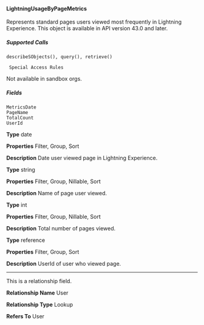 #### LightningUsageByPageMetrics

Represents standard pages users viewed most frequently in Lightning Experience. This object is available in API version 43.0 and later.

##### Supported Calls
```
describeSObjects(), query(), retrieve()

 Special Access Rules

```
Not available in sandbox orgs.

##### Fields

```
MetricsDate
PageName
TotalCount
UserId

```

**Type**
date

**Properties**
Filter, Group, Sort

**Description**
Date user viewed page in Lightning Experience.

**Type**
string

**Properties**
Filter, Group, Nillable, Sort

**Description**
Name of page user viewed.

**Type**
int

**Properties**
Filter, Group, Nillable, Sort

**Description**
Total number of pages viewed.

**Type**
reference

**Properties**
Filter, Group, Sort

**Description**
UserId of user who viewed page.


-----

This is a relationship field.

**Relationship Name**
User

**Relationship Type**
Lookup

**Refers To**
User
